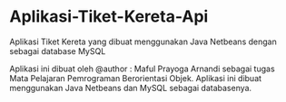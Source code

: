 Aplikasi-Tiket-Kereta-Api
=========================

Aplikasi Tiket Kereta yang dibuat menggunakan Java Netbeans dengan sebagai database MySQL

Aplikasi ini dibuat oleh @author : Maful Prayoga Arnandi sebagai tugas Mata Pelajaran Pemrograman Berorientasi Objek. Aplikasi ini dibuat menggunakan Java Netbeans dan MySQL sebagai databasenya.
